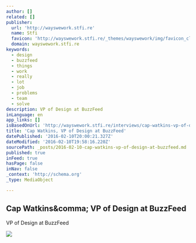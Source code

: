 ```yaml
---
author: []
related: []
publisher:
  url: 'http://wayswework.stfi.re'
  name: Stfi
  favicon: 'http://wayswework.stfi.re/_themes/wayswework/img/favicon_clear_32.png'
  domain: wayswework.stfi.re
keywords:
  - design
  - buzzfeed
  - things
  - work
  - really
  - lot
  - job
  - problems
  - team
  - solve
description: VP of Design at BuzzFeed
inLanguage: en
app_links: []
isBasedOnUrl: 'http://wayswework.stfi.re/interviews/cap-watkins-vp-of-design-at-buzzfeed?sf=vexwry'
title: 'Cap Watkins, VP of Design at BuzzFeed'
datePublished: '2016-02-10T20:00:21.327Z'
dateModified: '2016-02-10T19:58:16.220Z'
sourcePath: _posts/2016-02-10-cap-watkins-vp-of-design-at-buzzfeed.md
published: true
inFeed: true
hasPage: false
inNav: false
_context: 'http://schema.org'
_type: MediaObject

---
```

<article style=""><h1>Cap Watkins&amp;comma; VP of Design at BuzzFeed</h1><p>VP of Design at BuzzFeed</p><img src="http://wayswework.io/assets/img/headerphotos/CapWatkins-20160201113528.jpeg" /></article>